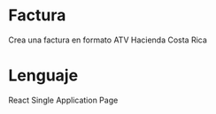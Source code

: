 # Factura
Crea una factura en formato ATV Hacienda Costa Rica

# Lenguaje
React Single Application Page
